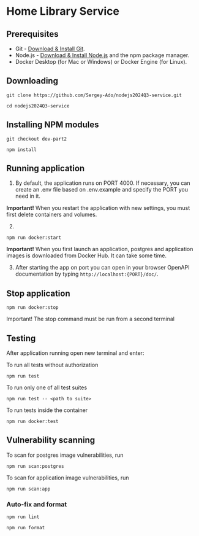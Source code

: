 # Home Library Service

## Prerequisites

- Git - [Download & Install Git](https://git-scm.com/downloads).
- Node.js - [Download & Install Node.js](https://nodejs.org/en/download/) and the npm package manager.
- Docker Desktop (for Mac or Windows) or Docker Engine (for Linux).

## Downloading

```
git clone https://github.com/Sergey-Ado/nodejs2024Q3-service.git
```
```
cd nodejs2024Q3-service
```

## Installing NPM modules
```
git checkout dev-part2
```
```
npm install
```

## Running application

1. By default, the application runs on PORT 4000. If necessary, you can create an .env file based on .env.example and specify the PORT you need in it. 

**Important!** When you restart the application with new settings, you must first delete containers and volumes.

2.
```
npm run docker:start
```
**Important!** When you first launch an application, postgres and application images is downloaded from Docker Hub. It can take some time.

3. After starting the app on port you can open in your browser OpenAPI documentation by typing `http://localhost:{PORT}/doc/`.

## Stop application
```
npm run docker:stop
```
Important! The stop command must be run from a second terminal

## Testing

After application running open new terminal and enter:

To run all tests without authorization
```
npm run test
```

To run only one of all test suites
```
npm run test -- <path to suite>
```

To run tests inside the container
```
npm run docker:test
```

## Vulnerability scanning
To scan for postgres image vulnerabilities, run
```
npm run scan:postgres
```
To scan for application image vulnerabilities, run
```
npm run scan:app
```

### Auto-fix and format

```
npm run lint
```

```
npm run format
```
